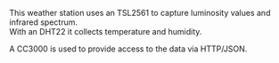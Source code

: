This weather station uses an TSL2561 to capture luminosity values and infrared spectrum.  
With an DHT22 it collects temperature and humidity.  
  
A CC3000 is used to provide access to the data via HTTP/JSON.